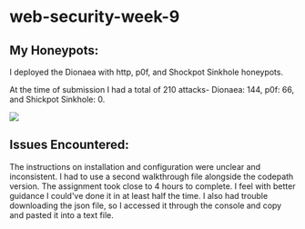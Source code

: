 # web-security-week-9

## My Honeypots:
I deployed the Dionaea with http, p0f, and Shockpot Sinkhole honeypots. 

At the time of submission I had a total of 210 attacks- Dionaea: 144, p0f: 66, and Shickpot Sinkhole: 0.

<img src= "https://github.com/noodlesny/web-security-week-9/blob/master/Week-9-Honeypot-Stats-Real.gif">



## Issues Encountered:
The instructions on installation and configuration were unclear and inconsistent. I had to use a second walkthrough file alongside the codepath version. The assignment took close to 4 hours to complete. I feel with better guidance I could've done it in at least half the time.
I also had trouble downloading the json file, so I accessed it through the console and copy and pasted it into a text file.


